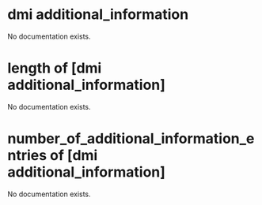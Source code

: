 # dmi additional_information

No documentation exists.

# length of [dmi additional_information]

No documentation exists.

# number_of_additional_information_entries of [dmi additional_information]

No documentation exists.
